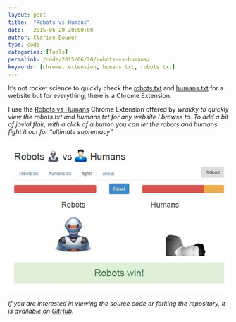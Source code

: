 ```yaml
---
layout: post
title:  "Robots vs Humans"
date:   2015-06-20 20:00:00
author: Clarice Bouwer
type: code
categories: [Tools]
permalink: /code/2015/06/20/robots-vs-humans/
keywords: [chrome, extension, humans.txt, robots.txt]
---
```


It’s not rocket science to quickly check the [robots.txt](http://www.robotstxt.org/) and [humans.txt](http://humanstxt.org/) for a website but for everything, there is a Chrome Extension.

I use the [Robots vs Humans](http://blarg.co.uk/tools/robots-vs-humans) Chrome Extension offered by <em>wrakky<em> to quickly view the robots.txt and humans.txt for any website I browse to.  To add a bit of jovial flair, with a click of a button you can let the robots and humans fight it out for “ultimate supremacy”.

![Robots vs Humans Screenshot](/assets/humans-vs-robots.jpg)

If you are interested in viewing the source code or forking the repository, it is available on [GitHub](https://github.com/wrakky/robots-vs-humans).
